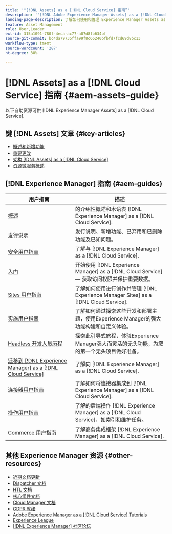 ```yaml
---
title: '"[!DNL Assets] as a [!DNL Cloud Service] 指南”'
description: '"[!DNL Adobe Experience Manager Assets] as a [!DNL Cloud Service] 自助资源和文档链接”'
landing-page-description: 了解如何使用和管理 Experience Manager Assets as a Cloud Service。
feature: Asset Management
role: User,Leader
exl-id: 315a1091-780f-4eca-ac77-a07d8fb634bf
source-git-commit: bc4da79735ffa99f8c66240bfbfd7fcd69d8bc13
workflow-type: tm+mt
source-wordcount: '287'
ht-degree: 38%

---
```


# [!DNL Assets] as a [!DNL Cloud Service] 指南 {#aem-assets-guide}

以下自助资源可供 [!DNL Experience Manager Assets] as a [!DNL Cloud Service].

## 键 [!DNL Assets] 文章 {#key-articles}

* [概述和新增功能](overview.md)
* [重要更改](/help/assets/assets-cloud-changes.md)
* [架构 [!DNL Assets] as a [!DNL Cloud Service]](architecture.md)
* [资源微服务概述](/help/assets/asset-microservices-overview.md)

## [!DNL Experience Manager] 指南 {#aem-guides}

| 用户指南 | 描述 |
|---|---|
| [概述](/help/overview/home.md) | 的介绍性概述和术语表 [!DNL Experience Manager] as a [!DNL Cloud Service]. |
| [发行说明](/help/release-notes/home.md) | 发行说明、新增功能、已弃用和已删除功能及已知问题。 |
| [安全用户指南](/help/security/home.md) | 了解与 [!DNL Experience Manager] as a [!DNL Cloud Service]. |
| [入门](/help/onboarding/home.md) | 开始使用 [!DNL Experience Manager] as a [!DNL Cloud Service]  — 获取访问权限并保护重要数据。 |
| [Sites 用户指南](/help/sites-cloud/home.md) | 了解如何使用进行创作并管理 [!DNL Experience Manager Sites] as a [!DNL Cloud Service]. |
| [实施用户指南](/help/implementing/home.md) | 了解如何通过探索这些开发和部署主题，使用Experience Manager的强大功能构建和自定义体验。 |
| [Headless 开发人员历程](/help/journey-headless/developer/overview.md) | 探索此引导式旅程，体验Experience Manager强大而灵活的无头功能，为您的第一个无头项目做好准备。 |
| [迁移到 [!DNL Experience Manager] as a [!DNL Cloud Service]](/help/journey-migration/getting-started.md) | 了解向 [!DNL Experience Manager] as a [!DNL Cloud Service]. |
| [连接器用户指南](/help/connectors/home.md) | 了解如何将连接器集成到 [!DNL Experience Manager] as a [!DNL Cloud Service]. |
| [操作用户指南](/help/operations/home.md) | 了解的后端操作 [!DNL Experience Manager] as a [!DNL Cloud Service]，如索引和维护任务。 |
| [Commerce 用户指南](/help/commerce-cloud/home.md) | 了解商务集成框架 [!DNL Experience Manager] as a [!DNL Cloud Service]. |

## 其他 Experience Manager 资源 {#other-resources}

* [近期文档更新](https://experienceleague.adobe.com/docs/experience-manager-release-information/aem-release-updates/doc-updates/documentation-updates.html#aem-as-a-cloud-service)
* [Dispatcher 文档](/help/implementing/dispatcher/overview.md)
* [HTL 文档](https://experienceleague.adobe.com/docs/experience-manager-htl/using/overview.html?lang=zh-Hans)
* [核心组件文档](https://experienceleague.adobe.com/docs/experience-manager-core-components/using/introduction.html?lang=zh-Hans)
* [Cloud Manager 文档](https://experienceleague.adobe.com/docs/experience-manager-cloud-manager/using/introduction-to-cloud-manager.html?lang=zh-Hans)
* [GDPR 就绪](/help/compliance/data-privacy-and-protection-readiness/aem-readiness.md)
* [Adobe Experience Manager as a [!DNL Cloud Service] Tutorials](https://experienceleague.adobe.com/docs/experience-manager-learn/cloud-service/overview.html?lang=zh-Hans)
* [Experience League](https://experienceleague.adobe.com/?promoid=K42KVXHD&amp;mv=other#recommended/solutions/experience-manager)
* [[!DNL Experience Manager] 社区论坛](https://experienceleaguecommunities.adobe.com/t5/adobe-experience-manager/ct-p/adobe-experience-manager-community)
